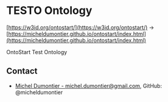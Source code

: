 # TESTO Ontology
[https://w3id.org/ontostart/](https://w3id.org/ontostart/) -> [https://micheldumontier.github.io/ontostart/index.html](https://micheldumontier.github.io/ontostart/index.html)

OntoStart Test Ontology

## Contact
* [Michel Dumontier - michel.dumontier@gmail.com](mailto:michel.dumontier@gmail.com), GitHub: @micheldumontier
